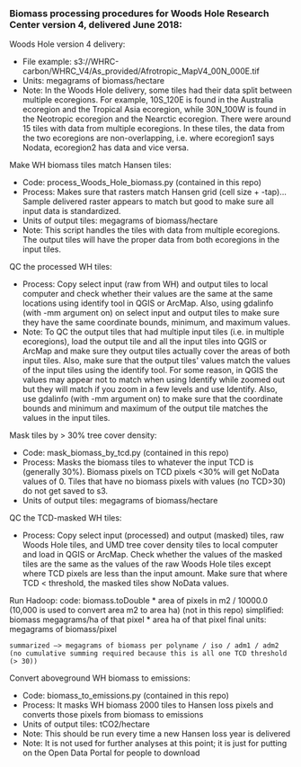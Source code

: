 ### Biomass processing procedures for Woods Hole Research Center version 4, delivered June 2018:

Woods Hole version 4 delivery: 
   - File example: s3://WHRC-carbon/WHRC_V4/As_provided/Afrotropic_MapV4_00N_000E.tif
   - Units: megagrams of biomass/hectare
   - Note: In the Woods Hole delivery, some tiles had their data split between multiple ecoregions. For example, 10S_120E is found in the Australia ecoregion and the Tropical Asia ecoregion, while 30N_100W is found in the Neotropic ecoregion and the Nearctic ecoregion. There were around 15 tiles with data from multiple ecoregions. In these tiles, the data from the two ecoregions are non-overlapping, i.e. where ecoregion1 says Nodata, ecoregion2 has data and vice versa.
    
Make WH biomass tiles match Hansen tiles:
   - Code: process_Woods_Hole_biomass.py (contained in this repo)
   - Process: Makes sure that rasters match Hansen grid (cell size + -tap)... Sample delivered raster appears to match but good to make sure all input data is standardized.
   - Units of output tiles: megagrams of biomass/hectare
   - Note: This script handles the tiles with data from multiple ecoregions. The output tiles will have the proper data from both ecoregions in the input tiles.
    
QC the processed WH tiles:
   - Process: Copy select input (raw from WH) and output tiles to local computer and check whether their values are the same at the same locations using identify tool in QGIS or ArcMap. Also, using gdalinfo (with -mm argument on) on select input and output tiles to make sure they have the same coordinate bounds, minimum, and maximum values.
   - Note: To QC the output tiles that had multiple input tiles (i.e. in multiple ecoregions), load the output tile and all the input tiles into QGIS or ArcMap and make sure they output tiles actually cover the areas of both input tiles. Also, make sure that the output tiles' values match the values of the input tiles using the identify tool. For some reason, in QGIS the values may appear not to match when using Identify while zoomed out but they will match if you zoom in a few levels and use Identify. Also, use gdalinfo (with -mm argument on) to make sure that the coordinate bounds and minimum and maximum of the output tile matches the values in the input tiles.

Mask tiles by > 30% tree cover density:
   - Code: mask_biomass_by_tcd.py (contained in this repo)
   - Process: Masks the biomass tiles to whatever the input TCD is (generally 30%). Biomass pixels on TCD pixels <30% will get NoData values of 0. Tiles that have no biomass pixels with values (no TCD>30) do not get saved to s3.
   - Units of output tiles: megagrams of biomass/hectare
	
QC the TCD-masked WH tiles:
   - Process: Copy select input (processed) and output (masked) tiles, raw Woods Hole tiles, and UMD tree cover density tiles to local computer and load in QGIS or ArcMap. Check whether the values of the masked tiles are the same as the values of the raw Woods Hole tiles except where TCD pixels are less than the input amount. Make sure that where TCD < threshold, the masked tiles show NoData values.

Run Hadoop:
    code: biomass.toDouble * area of pixels in m2 / 10000.0 (10,000 is used to convert area m2 to area ha) (not in this repo)
    simplified: biomass megagrams/ha of that pixel * area ha of that pixel
    final units: megagrams of biomass/pixel

    summarized —> megagrams of biomass per polyname / iso / adm1 / adm2
    (no cumulative summing required because this is all one TCD threshold (> 30))

Convert aboveground WH biomass to emissions:
   - Code: biomass_to_emissions.py (contained in this repo)
   - Process: It masks WH biomass 2000 tiles to Hansen loss pixels and converts those pixels from biomass to emissions
   - Units of output tiles: tCO2/hectare
   - Note: This should be run every time a new Hansen loss year is delivered
   - Note: It is not used for further analyses at this point; it is just for putting on the Open Data Portal for people to download